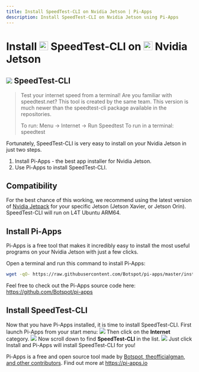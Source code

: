 ```yaml
---
title: Install SpeedTest-CLI on Nvidia Jetson | Pi-Apps
description: Install SpeedTest-CLI on Nvidia Jetson using Pi-Apps
---
```

<div class="simple-install-content content">

# Install <img src="/img/app-icons/SpeedTest-CLI/icon-64.png" height=24> SpeedTest-CLI on <img src=/img/other-icons/nvidia-icon.svg height=24> Nvidia Jetson

## <img src="/img/app-icons/SpeedTest-CLI/icon-64.png"> SpeedTest-CLI
> Test your internet speed from a terminal!
> Are you familiar with speedtest.net? This tool is created by the same team.
> This version is much newer than the speedtest-cli package available in the repositories.
> 
> To run: Menu -> Internet -> Run Speedtest
> To run in a terminal: speedtest

Fortunately, SpeedTest-CLI is very easy to install on your Nvidia Jetson in just two steps.
1. Install Pi-Apps - the best app installer for Nvidia Jetson.
2. Use Pi-Apps to install SpeedTest-CLI.
</div>
<div class="simple-install-content content">

## Compatibility
For the best chance of this working, we recommend using the latest version of [Nvidia Jetpack](https://developer.nvidia.com/embedded/jetpack-archive) for your specific Jetson (Jetson Xavier, or Jetson Orin).
SpeedTest-CLI will run on L4T Ubuntu ARM64.
</div>
<div class="simple-install-content content">

## Install Pi-Apps

Pi-Apps is a free tool that makes it incredibly easy to install the most useful programs on your Nvidia Jetson with just a few clicks.

Open a terminal and run this command to install Pi-Apps:
```bash
wget -qO- https://raw.githubusercontent.com/Botspot/pi-apps/master/install | bash
```
Feel free to check out the Pi-Apps source code here: https://github.com/Botspot/pi-apps
</div>
<div class="simple-install-content content">

## Install SpeedTest-CLI

Now that you have Pi-Apps installed, it is time to install SpeedTest-CLI.
First launch Pi-Apps from your start menu:
<img src="/img/start-menu.png">
Then click on the <b>Internet</b> category.
<img src="/img/category-selections/Internet.png">
Now scroll down to find <b>SpeedTest-CLI</b> in the list.
<img src="/img/app-icons/SpeedTest-CLI/app-selection.png">
Just click Install and Pi-Apps will install SpeedTest-CLI for you!
</div>
<div class="simple-install-content content">

Pi-Apps is a free and open source tool made by [Botspot, theofficialgman, and other contributors](/about/#contributors). Find out more at https://pi-apps.io
</div>

